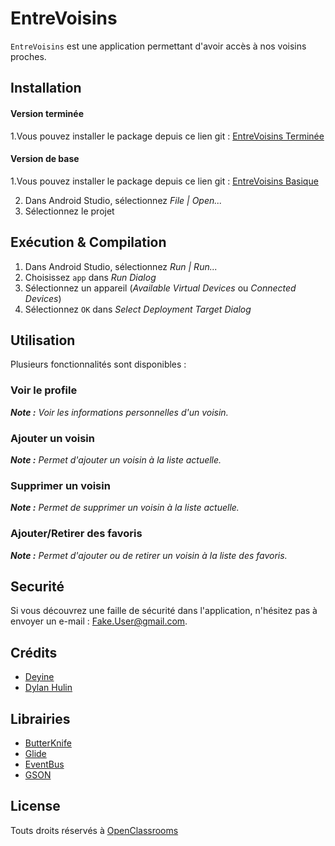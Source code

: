 # EntreVoisins
`EntreVoisins` est une application permettant d'avoir accès à nos voisins proches.

## Installation

#### Version terminée
1.Vous pouvez installer le package depuis ce lien git : [EntreVoisins Terminée](https://github.com/dylanHulin/P3_EntreVoisins.git)

#### Version de base
1.Vous pouvez installer le package depuis ce lien git : [EntreVoisins Basique](https://github.com/Deyine/OpenClassrooms.git)

2. Dans Android Studio, sélectionnez *File | Open...*
3. Sélectionnez le projet

## Exécution & Compilation
1. Dans Android Studio, sélectionnez *Run | Run...*
2. Choisissez `app` dans *Run Dialog*
3. Sélectionnez un appareil (*Available Virtual Devices* ou *Connected Devices*)
4. Sélectionnez `OK` dans *Select Deployment Target Dialog*

## Utilisation
Plusieurs fonctionnalités sont disponibles :

### Voir le profile
***Note :*** *Voir les informations personnelles d'un voisin.* 

### Ajouter un voisin
***Note :*** *Permet d'ajouter un voisin à la liste actuelle.* 

### Supprimer un voisin
***Note :*** *Permet de supprimer un voisin à la liste actuelle.*

### Ajouter/Retirer des favoris
***Note :*** *Permet d'ajouter ou de retirer un voisin à la liste des favoris.*

## Securité
Si vous découvrez une faille de sécurité dans l'application, n'hésitez pas à envoyer un e-mail  : [Fake.User@gmail.com](Fake.User@gmail.com).

## Crédits
*   [Deyine](https://github.com/Deyine)
*   [Dylan Hulin](https://github.com/dylanHulin)

## Librairies
* [ButterKnife](https://github.com/JakeWharton/butterknife)
* [Glide](https://github.com/bumptech/glide)
* [EventBus](https://github.com/greenrobot/EventBus)
* [GSON](https://github.com/google/gson)

## License
Touts droits réservés à [OpenClassrooms](https://openclassrooms.com/)

    






